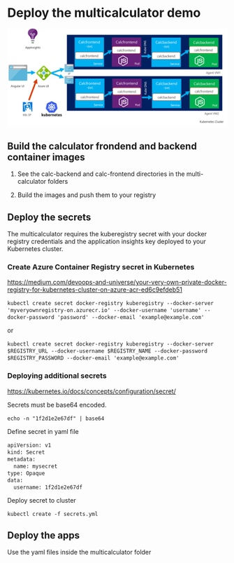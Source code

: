 # Deploy the multicalculator demo

![](/img/multicalculator.png)

## Build the calculator frondend and backend container images

1. See the calc-backend and calc-frontend directories in the multi-calculator folders

2. Build the images and push them to your registry

## Deploy the secrets

The multicalculator requires the kuberegistry secret with your docker registry credentials and the application insights key deployed to your Kubernetes cluster.

### Create Azure Container Registry secret in Kubernetes
https://medium.com/devoops-and-universe/your-very-own-private-docker-registry-for-kubernetes-cluster-on-azure-acr-ed6c9efdeb51

```
kubectl create secret docker-registry kuberegistry --docker-server 'myveryownregistry-on.azurecr.io' --docker-username 'username' --docker-password 'password' --docker-email 'example@example.com'

```

or

```
kubectl create secret docker-registry kuberegistry --docker-server $REGISTRY_URL --docker-username $REGISTRY_NAME --docker-password $REGISTRY_PASSWORD --docker-email 'example@example.com'
```

### Deploying additional secrets
https://kubernetes.io/docs/concepts/configuration/secret/

Secrets must be base64 encoded.
~~~
echo -n "1f2d1e2e67df" | base64
~~~

Define secret in yaml file
```
apiVersion: v1
kind: Secret
metadata:
  name: mysecret
type: Opaque
data:
  username: 1f2d1e2e67df
```

Deploy secret to cluster
```
kubectl create -f secrets.yml
```

## Deploy the apps
Use the yaml files inside the multicalculator folder